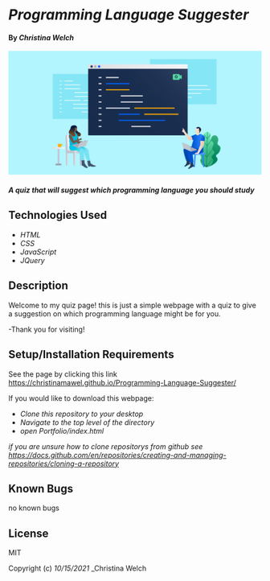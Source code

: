 # _Programming Language Suggester_

#### By _**Christina Welch**_

![illustration of programming](img/hero.jpg)

#### _A quiz that will suggest which programming language you should study_

## Technologies Used

* _HTML_
* _CSS_
* _JavaScript_
* _JQuery_

## Description

Welcome to my quiz page! this is just a simple webpage with a quiz to give a suggestion on which programming language might be for you.

-Thank you for visiting!

## Setup/Installation Requirements

See the page by clicking this link https://christinamawel.github.io/Programming-Language-Suggester/

If you would like to download this webpage:

* _Clone this repository to your desktop_
* _Navigate to the top level of the directory_
* _open Portfolio/index.html_

_if you are unsure how to clone repositorys from github see https://docs.github.com/en/repositories/creating-and-managing-repositories/cloning-a-repository_

## Known Bugs

no known bugs

## License

MIT

Copyright (c) _10/15/2021_ _Christina Welch
